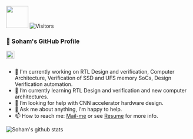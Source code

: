 <!-- ### Hi there 👋-->


<!-- **Soham-coder/Soham-coder** is a ✨ _special_ ✨ repository because its `README.md` (this file) appears on your GitHub profile.

<!-- Here are some ideas to get you started:- 🔭 I’m currently working on ...
- 🌱 I’m currently learning ...
- 👯 I’m looking to collaborate on ...
- 🤔 I’m looking for help with ...
- 💬 Ask me about ...
- 📫 How to reach me: ...
- 😄 Pronouns: ...
- ⚡ Fun fact: ...-->
<p><img src="https://media.giphy.com/media/WUlplcMpOCEmTGBtBW/giphy.gif" width="60" /> <img alt="Visitors" src="https://komarev.com/ghpvc/?username=Soham-coder&style=flat&labelColor=black&logo=github&label=PROFILE+VIEWS&color=29bf12"/></em></p> 

<!--<div data-iframe-width="150" data-iframe-height="270" data-share-badge-id="cd96f36a-a508-414f-a9da-2fcfe3bd37ec" data-share-badge-host="https://www.youracclaim.com"></div><script type="text/javascript" async src="//cdn.youracclaim.com/assets/utilities/embed.js"></script>-->

### 👋 Soham's GitHub Profile 

<a href="https://www.linkedin.com/in/soham-mondal-b26071100/">
  <img align="left" alt="LinkdeIn" width="22px" src="https://cdn.jsdelivr.net/npm/simple-icons@v3/icons/linkedin.svg" />
</a>
<!--<div data-iframe-width="150" data-iframe-height="270" data-share-badge-id="cd96f36a-a508-414f-a9da-2fcfe3bd37ec" data-share-badge-host="https://www.youracclaim.com"></div><script type="text/javascript" async src="//cdn.youracclaim.com/assets/utilities/embed.js"></script>-->
<br />
<br />

- 🔭 I'm currently working on RTL Design and verification, Computer Architecture, Verification of SSD and UFS memory SoCs, Design Verification automation.
- 🌱 I’m currently learning RTL Design and verification and new computer architectures.
- 🤔 I’m looking for help with CNN accelerator hardware design.
- 💬 Ask me about anything, I'm happy to help.
- 📫 How to reach me: [Mail-me](mailto:sohammondal39@gmail.com) or see [Resume](https://soham-coder.github.io/site/Resume.pdf) for more info.

![Soham's github stats](https://github-readme-stats.vercel.app/api?username=Soham-coder&show_icons=true&theme=graywhite&hide_border=true)

